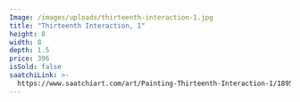 ```yaml
---
Image: /images/uploads/thirteenth-interaction-1.jpg
title: "Thirteenth Interaction, 1"
height: 8
width: 8
depth: 1.5
price: 396
isSold: false
saatchiLink: >-
  https://www.saatchiart.com/art/Painting-Thirteenth-Interaction-1/189576/2579928/view
---
```

